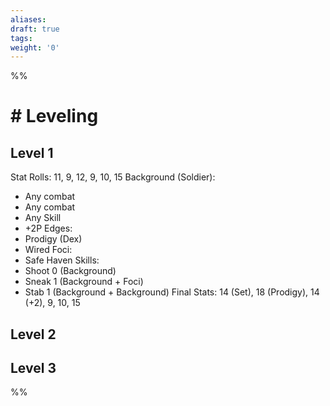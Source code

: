 ```yaml
---
aliases: 
draft: true
tags: 
weight: '0'
---
```

%%
# # Leveling
## Level 1
Stat Rolls: 11, 9, 12, 9, 10, 15
Background (Soldier):
- Any combat
- Any combat
- Any Skill
- +2P
Edges:
- Prodigy (Dex)
- Wired
Foci:
- Safe Haven
Skills:
- Shoot 0 (Background)
- Sneak 1 (Background + Foci)
- Stab 1 (Background + Background)
Final Stats: 14 (Set), 18 (Prodigy), 14 (+2), 9, 10, 15
## Level 2
## Level 3

%%